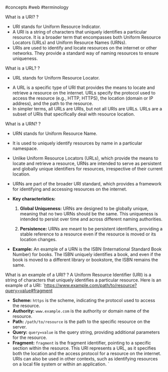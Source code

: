  #concepts #web #terminology

What is a URI?
?
- URI stands for Uniform Resource Indicator.
- A URI is a string of characters that uniquely identifies a particular resource. It is a broader term that encompasses both Uniform Resource Locators (URLs) and Uniform Resource Names (URNs).
- URIs are used to identify and locate resources on the internet or other networks. They provide a standard way of naming resources to ensure uniqueness.

What is a URL?
?
* URL stands for Uniform Resource Locator.
- A URL is a specific type of URI that provides the means to locate and retrieve a resource on the internet. URLs specify the protocol used to access the resource (e.g., HTTP, HTTPS), the location (domain or IP address), and the path to the resource.
- In simpler terms, all URLs are URIs, but not all URIs are URLs. URLs are a subset of URIs that specifically deal with resource location.

What is a URN?
?
- URN stands for Uniform Resource Name.
- It is used to uniquely identify resources by name in a particular namespace. 
- Unlike Uniform Resource Locators (URLs), which provide the means to locate and retrieve a resource, URNs are intended to serve as persistent and globally unique identifiers for resources, irrespective of their current location.
- URNs are part of the broader URI standard, which provides a framework for identifying and accessing resources on the internet.
- **Key characteristics:**
	1. **Global Uniqueness:** URNs are designed to be globally unique, meaning that no two URNs should be the same. This uniqueness is intended to persist over time and across different naming authorities.
    
	2. **Persistence:** URNs are meant to be persistent identifiers, providing a stable reference to a resource even if the resource is moved or its location changes.
    
- **Example:** An example of a URN is the ISBN (International Standard Book Number) for books. The ISBN uniquely identifies a book, and even if the book is moved to a different library or bookstore, the ISBN remains the same.

What is an example of a URI?
?
A Uniform Resource Identifier (URI) is a string of characters that uniquely identifies a particular resource. Here is an example of a URI: `https://www.example.com/path/to/resource?query=value#fragment
- **Scheme:** `https` is the scheme, indicating the protocol used to access the resource.
- **Authority:** `www.example.com` is the authority or domain name of the resource.
- **Path:** `/path/to/resource` is the path to the specific resource on the server.
- **Query:** `query=value` is the query string, providing additional parameters for the resource.
- **Fragment:** `fragment` is the fragment identifier, pointing to a specific section within the resource.
This URI represents a URL, as it specifies both the location and the access protocol for a resource on the internet. URIs can also be used in other contexts, such as identifying resources on a local file system or within an application.
`